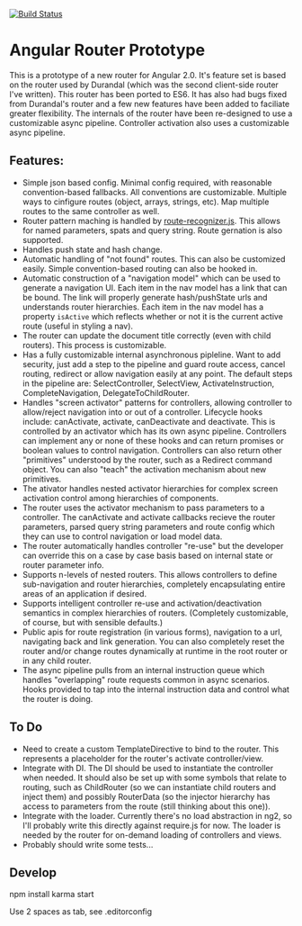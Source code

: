 [![Build Status](https://travis-ci.org/angular/templating.png?branch=master)](https://travis-ci.org/angular/templating)

# Angular Router Prototype

This is a prototype of a new router for Angular 2.0. It's feature set is based on the router used by Durandal (which was the second client-side router I've written). This router has been ported to ES6. It has also had bugs fixed from Durandal's router and a few new features have been added to faciliate greater flexibility. The internals of the router have been re-designed to use a customizable async pipeline. Controller activation also uses a customizable async pipeline.

## Features:

* Simple json based config. Minimal config required, with reasonable convention-based fallbacks. All conventions are customizable. Multiple ways to cinfigure routes (object, arrays, strings, etc). Map multiple routes to the same controller as well.
* Router pattern maching is handled by [route-recognizer.js](https://github.com/tildeio/route-recognizer). This allows for named parameters, spats and query string. Route gernation is also supported.
* Handles push state and hash change.
* Automatic handling of "not found" routes. This can also be customized easily. Simple convention-based routing can also be hooked in.
* Automatic construction of a "navigation model" which can be used to generate a navigation UI. Each item in the nav model has a link that can be bound. The link will properly generate hash/pushState urls and understands router hierarchies. Each item in the nav model has a property `isActive` which reflects whether or not it is the current active route (useful in styling a nav).
* The router can update the document title correctly (even with child routers). This process is customizable.
* Has a fully customizable internal asynchronous pipleline. Want to add security, just add a step to the pipeline and guard route access, cancel routing, redirect or allow navigation easily at any point. The default steps in the pipeline are: SelectController, SelectView, ActivateInstruction, CompleteNavigation, DelegateToChildRouter.
* Handles "screen activator" patterns for controllers, allowing controller to allow/reject navigation into or out of a controller. Lifecycle hooks include: canActivate, activate, canDeactivate and deactivate. This is controlled by an activator which has its own async pipeline. Controllers can implement any or none of these hooks and can return promises or boolean values to control navigation. Controllers can also return other "primitives" understood by the router, such as a Redirect command object. You can also "teach" the activation mechanism about new primitives.
* The ativator handles nested activator hierarchies for complex screen activation control among hierarchies of components.
* The router uses the activator mechanism to pass parameters to a controller. The canActivate and activate callbacks recieve the router parameters, parsed query string parameters and route config which they can use to control navigation or load model data.
* The router automatically handles controller "re-use" but the developer can override this on a case by case basis based on internal state or router parameter info.
* Supports n-levels of nested routers. This allows controllers to define sub-navigation and router hierarchies, completely encapsulating entire areas of an application if desired.
* Supports intelligent controller re-use and activation/deactivation semantics in complex hierarchies of routers. (Completely customizable, of course, but with sensible defaults.)
* Public apis for route registration (in various forms), navigation to a url, navigating back and link generation. You can also completely reset the router and/or change routes dynamically at runtime in the root router or in any child router.
* The async pipeline pulls from an internal instruction queue which handles "overlapping" route requests common in async scenarios. Hooks provided to tap into the internal instruction data and control what the router is doing.

## To Do
* Need to create a custom TemplateDirective to bind to the router. This represents a placeholder for the router's activate controller/view.
* Integrate with DI. The DI should be used to instantiate the controller when needed. It should also be set up with some symbols that relate to routing, such as ChildRouter (so we can instantiate child routers and inject them) and possibly RouterData (so the injector hierarchy has access to parameters from the route (still thinking about this one)).
* Integrate with the loader. Currently there's no load abstraction in ng2, so I'll probably write this directly against require.js for now. The loader is needed by the router for on-demand loading of controllers and views.
* Probably should write some tests...


## Develop
npm install
karma start

Use 2 spaces as tab, see .editorconfig

